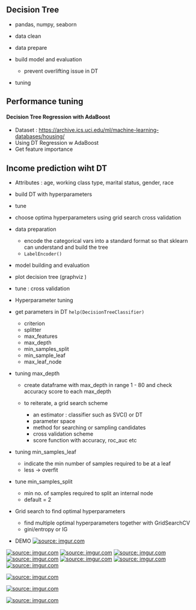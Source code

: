 ## Decision Tree 
- pandas, numpy, seaborn

- data clean 
- data prepare 

- build model and evaluation 
    - prevent overlifting issue in DT 
- tuning 

## Performance tuning 
#### Decision Tree Regression with AdaBoost
- Dataset : https://archive.ics.uci.edu/ml/machine-learning-databases/housing/
- Using DT Regression w AdaBoost
- Get feature importance


## Income prediction wiht DT 
- Attributes : age, working class type, marital status, gender, race 
- build DT with hyperparameters 
- tune
- choose optima hyperparameters using grid search cross validation 


- data preparation 
    - encode the categorical vars into a standard format so that sklearn can understand and build the tree 
    - `LabelEncoder()`



- model building and evaluation  



- plot decision tree (graphviz )


- tune : cross validation 

- Hyperparameter tuning 

- get parameters in DT `help(DecisionTreeClassifier)`
    - criterion 
    - splitter 
    - max_features
    - max_depth
    - min_samples_split
    - min_sample_leaf
    - max_leaf_node 


- tuning max_depth 
    - create dataframe with max_depth in range 1 - 80 and check accuracy score to each max_depth 

    - to reiterate, a grid search scheme 
        - an estimator : classifier such as SVC() or DT
        - parameter space
        - method for searching or sampling candidates 
        - cross validation scheme
        - score function with accuracy, roc_auc etc 



- tuning min_samples_leaf
    - indicate the min number of samples required to be at a leaf
    - less -> overfit 


- tune min_samples_split 
    - min no. of samples required to split an internal node 
    - default = 2 
    

- Grid search to find optimal hyperparameters 
    - find multiple optimal hyperparameters together with GridSearchCV 
    - gini/entropy or IG 





- DEMO 
<a href="https://imgur.com/5CO54Fi"><img src="https://i.imgur.com/5CO54Fi.png" title="source: imgur.com" /></a>

<a href="https://imgur.com/WdO9kfE"><img src="https://i.imgur.com/WdO9kfE.png" title="source: imgur.com" /></a>
<a href="https://imgur.com/xaR9XgU"><img src="https://i.imgur.com/xaR9XgU.png" title="source: imgur.com" /></a>
<a href="https://imgur.com/7qbPT8S"><img src="https://i.imgur.com/7qbPT8S.png" title="source: imgur.com" /></a>
<a href="https://imgur.com/ztwgvTC"><img src="https://i.imgur.com/ztwgvTC.png" title="source: imgur.com" /></a>
<a href="https://imgur.com/5ere7lX"><img src="https://i.imgur.com/5ere7lX.png" title="source: imgur.com" /></a>
<a href="https://imgur.com/jGNSklG"><img src="https://i.imgur.com/jGNSklG.png" title="source: imgur.com" /></a>
<a href="https://imgur.com/2Ptzrbq"><img src="https://i.imgur.com/2Ptzrbq.png" title="source: imgur.com" /></a>

<a href="https://imgur.com/09U8tR1"><img src="https://i.imgur.com/09U8tR1.png" title="source: imgur.com" /></a>

<a href="https://imgur.com/QLc12uN"><img src="https://i.imgur.com/QLc12uN.png" title="source: imgur.com" /></a>

<a href="https://imgur.com/WhFhC0S"><img src="https://i.imgur.com/WhFhC0S.png" title="source: imgur.com" /></a>
